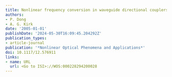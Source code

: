 ```yaml
---
title: Nonlinear frequency conversion in waveguide directional couplers
authors:
- P. Dong
- A. G. Kirk
date: '2005-01-01'
publishDate: '2024-05-30T16:09:45.204292Z'
publication_types:
- article-journal
publication: '*Nonlinear Optical Phenomena and Applications*'
doi: 10.1117/12.576911
links:
- name: URL
  url: <Go to ISI>://WOS:000228294200028
---
```

